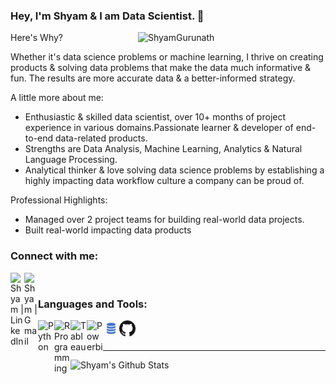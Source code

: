 ### Hey, I'm Shyam & I am Data Scientist. 👋

<img src="https://i.pinimg.com/originals/50/83/e0/5083e0a2a7dcaae07c142e8b87036a27.gif" align="right" width="300px" alt="ShyamGurunath"/>

Here's Why?

Whether it's data science problems or machine learning, I thrive on creating products & solving data problems that make the data much informative & fun.
The results are more accurate data & a better-informed strategy.

A little more about me:
- Enthusiastic & skilled data scientist, over 10+ months of project experience in various domains.Passionate learner & developer of end-to-end data-related products.
- Strengths are Data Analysis, Machine Learning, Analytics & Natural Language Processing. 
- Analytical thinker & love solving data science problems by establishing a highly impacting data workflow culture a company can be proud of.

Professional Highlights:
- Managed over 2 project teams for building real-world data projects.
- Built real-world impacting data products


### Connect with me:


[<img align="left" alt="Shyam | LinkedIn" width="22px" src="https://cdn.jsdelivr.net/npm/simple-icons@v3/icons/linkedin.svg" />][linkedin]
<a href="mailto:shyamgurunath474@gmail.com"><img align="left" alt="Shyam | Gmail" width="22px" src="https://user-images.githubusercontent.com/53273480/89193013-fa6c6180-d5c2-11ea-81af-b9fd2a9c68f0.jpeg" /></a>

<br />

### Languages and Tools:
<img align="left" alt="Python" width="26px" src="https://user-images.githubusercontent.com/53273480/89192338-deb48b80-d5c1-11ea-8972-e5414e1cbdaf.jpg" />
<img align="left" width="26px" alt="R Programming" src="https://user-images.githubusercontent.com/53273480/89192342-dfe5b880-d5c1-11ea-962b-df591e5d4326.png" />
<img alt="Tableau" src="https://user-images.githubusercontent.com/53273480/89192350-e1af7c00-d5c1-11ea-8bf2-d399fa26e02a.png" align="left" width="26px" />
<img align="left" alt="Powerbi" width="26px" src="https://user-images.githubusercontent.com/53273480/89192356-e2e0a900-d5c1-11ea-82f7-81018455806b.png" />
<img align="left" alt="SQL" width="26px" src="https://raw.githubusercontent.com/github/explore/80688e429a7d4ef2fca1e82350fe8e3517d3494d/topics/sql/sql.png" />
<img align="left" alt="GitHub" width="26px" src="https://raw.githubusercontent.com/github/explore/78df643247d429f6cc873026c0622819ad797942/topics/github/github.png" />


<br />
<br />

----



<img align="left" alt="Shyam's Github Stats" src="https://github-readme-stats.vercel.app/api?username=ShyamGurunath&show_icons=true&hide_border=true" />


[linkedin]: https://www.linkedin.com/in/shyam-gurunath/
[Gmail]: shyamgurunath474@gmail.com
